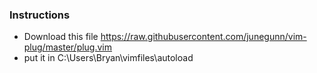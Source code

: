 ### Instructions
- Download this file https://raw.githubusercontent.com/junegunn/vim-plug/master/plug.vim
- put it in C:\Users\Bryan\vimfiles\autoload
